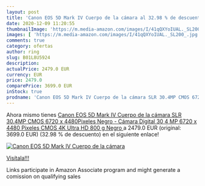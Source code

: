 ```yaml
---
layout: post
title: 'Canon EOS 5D Mark IV Cuerpo de la cámara al 32.98 % de descuento'
date: 2020-12-09 11:20:55
thumbnailImage: 'https://m.media-amazon.com/images/I/41qQXYoIUAL._SL200_.jpg'
images: [ 'https://m.media-amazon.com/images/I/41qQXYoIUAL._SL200_.jpg' ]
comments: true
category: ofertas
author: ring
slug: B01L8U5924
description:
actualPrice: 2479.0 EUR
currency: EUR
price: 2479.0
comparePrice: 3699.0 EUR
inStock: true
prodname: 'Canon EOS 5D Mark IV Cuerpo de la cámara SLR 30.4MP CMOS 6720 x 4480Pixeles Negro - Cámara Digital  30 4 MP  6720 x 4480 Pixeles  CMOS  4K Ultra HD  800 g  Negro '
---
```


Ahora mismo tienes [Canon EOS 5D Mark IV Cuerpo de la cámara SLR 30.4MP CMOS 6720 x 4480Pixeles Negro - Cámara Digital  30 4 MP  6720 x 4480 Pixeles  CMOS  4K Ultra HD  800 g  Negro ](https://www.amazon.es/dp/B01L8U5924/?tag=tolees-21) a 2479.0 EUR (original: 3699.0 EUR) (32.98 %  de descuento) en el siguiente enlace!

[![Canon EOS 5D Mark IV Cuerpo de la cámara](https://m.media-amazon.com/images/I/41qQXYoIUAL._SL200_.jpg)](https://www.amazon.es/dp/B01L8U5924/?tag=tolees-21)

[Visítala!!!](https://www.amazon.es/dp/B01L8U5924/?tag=tolees-21)

Links participate in Amazon Associate program and might generate a comission on qualifying sales
